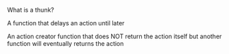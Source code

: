 What is a thunk?

A function that delays an action until later

An action creator function that does NOT return the action itself but another function will eventually returns the action
